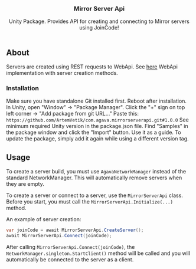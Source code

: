 
<br/>
<p align="center">
  <h3 align="center">Mirror Server Api</h3>

  <p align="center">
    Unity Package. Provides API for creating and connecting to Mirror servers using JoinCode!
    <br/>
    <br/>
  </p>
</p>



## About

Servers are created using REST requests to WebApi. See [here](https://github.com/ArtemVetik/docker-gameserver-factory.git) WebApi implementation with server creation methods.


### Installation

Make sure you have standalone Git installed first. Reboot after installation.
In Unity, open "Window" -> "Package Manager".
Click the "+" sign on top left corner -> "Add package from git URL..."
Paste this: `https://github.com/ArtemVetik/com.agava.mirrorserverapi.git#1.0.0`
See minimum required Unity version in the package.json file.
Find "Samples" in the package window and click the "Import" button. Use it as a guide.
To update the package, simply add it again while using a different version tag.

## Usage

To create a server build, you must use `AgavaNetworkManager` instead of the standard NetworkManager. This will automatically remove servers when they are empty.

To create a server or connect to a server, use the `MirrorServerApi` class. Before you start, you must call the `MirrorServerApi.Initialize(...)` method.

An example of server creation:
```cs
var joinCode = await MirrorServerApi.CreateServer();
await MirrorServerApi.Connect(joinCode);
```
After calling `MirrorServerApi.Connect(joinCode)`, the `NetworkManager.singleton.StartClient()` method will be called and you will automatically be connected to the server as a client.

